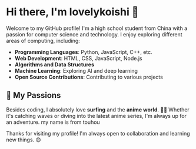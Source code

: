 # Hi there, I'm lovelykoishi 👋

Welcome to my GitHub profile! I'm a high school student from China with a passion for computer science and technology. I enjoy exploring different areas of computing, including:

- **Programming Languages**: Python, JavaScript, C++, etc.
- **Web Development**: HTML, CSS, JavaScript, Node.js
- **Algorithms and Data Structures**
- **Machine Learning**: Exploring AI and deep learning
- **Open Source Contributions**: Contributing to various projects

## 🌊 My Passions
Besides coding, I absolutely love **surfing** and the **anime world**. 🌊🌟 Whether it's catching waves or diving into the latest anime series, I'm always up for an adventure.
my name is from touhou



Thanks for visiting my profile! I'm always open to collaboration and learning new things. 😊
